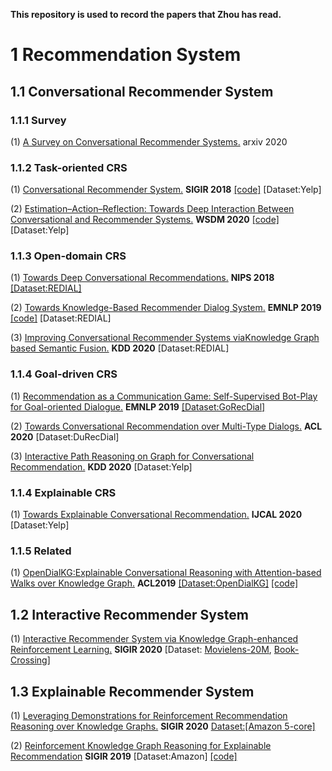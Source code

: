 **This repository is used to record the papers that Zhou has read.**

# 1 Recommendation System
## 1.1 Conversational Recommender System
### 1.1.1 Survey
  (1) [A Survey on Conversational Recommender Systems.](https://arxiv.org/abs/2004.00646) arxiv 2020
### 1.1.2 Task-oriented CRS
  (1) [Conversational Recommender System.](https://arxiv.org/abs/1806.03277) **SIGIR 2018** [[code]](https://github.com/yonghangzhou/conv_rec_sys.git) [Dataset:Yelp]
  
  (2) [Estimation–Action–Reflection: Towards Deep Interaction Between Conversational and Recommender Systems.](https://arxiv.org/abs/2002.09102) **WSDM 2020** [[code]](https://ear-conv-rec.github.io/) [Dataset:Yelp]
  
### 1.1.3 Open-domain CRS
  (1) [Towards Deep Conversational Recommendations.](https://papers.nips.cc/paper/8180-towards-deep-conversational-recommendations) **NIPS 2018** [[Dataset:REDIAL]](https://redialdata.github.io/website/)
  
  (2) [Towards Knowledge-Based Recommender Dialog System.](https://arxiv.org/abs/1908.05391) **EMNLP 2019** [[code]](https://github.com/THUDM/KBRD?utm_source=catalyzex.com) [Dataset:REDIAL]
  
  (3) [Improving Conversational Recommender Systems viaKnowledge Graph based Semantic Fusion.](https://arxiv.org/abs/2007.04032) **KDD 2020** [Dataset:REDIAL]

### 1.1.4 Goal-driven CRS
   (1) [Recommendation as a Communication Game: Self-Supervised Bot-Play for Goal-oriented Dialogue.]() **EMNLP 2019** [[Dataset:GoRecDial]](https://drive.google.com/drive/folders/1nilk6FUktW2VjNlATdM0VMehzSOPIvJ0?usp=sharing)
  
  (2) [Towards Conversational Recommendation over Multi-Type Dialogs.](https://arxiv.org/abs/2005.03954) **ACL 2020** [Dataset:DuRecDial]

  (3) [Interactive Path Reasoning on Graph for Conversational Recommendation.](https://arxiv.org/abs/2007.00194) **KDD 2020** [Dataset:Yelp]

### 1.1.4 Explainable CRS
  (1) [Towards Explainable Conversational Recommendation.](https://www.microsoft.com/en-us/research/uploads/prod/2020/05/ijcai20_camera_ready_conversion.out_.pdf) **IJCAL 2020** [Dataset:Yelp]

### 1.1.5 Related
(1) [OpenDialKG:Explainable Conversational Reasoning with Attention-based Walks over Knowledge Graph.](https://www.aclweb.org/anthology/P19-1081) **ACL2019** [[Dataset:OpenDialKG]](https://github.com/facebookresearch/opendialkg) [[code]](https://github.com/madcpt/OpenDialKG)


## 1.2 Interactive Recommender System
(1) [Interactive Recommender System via Knowledge Graph-enhanced Reinforcement Learning.](https://arxiv.org/pdf/2006.10389) **SIGIR 2020** [Dataset: [Movielens-20M](https://grouplens.org/datasets/movielens/), [Book-Crossing](http://www2.informatik.uni-freiburg.de/∼cziegler/BX/)]

## 1.3 Explainable Recommender System
(1) [Leveraging Demonstrations for Reinforcement Recommendation Reasoning over Knowledge Graphs.](https://www.microsoft.com/en-us/research/uploads/prod/2020/05/sigir_RLRec_camera_ready.pdf) **SIGIR 2020** [Dataset:[Amazon 5-core]](http://jmcauley.ucsd.edu/data/amazon)

(2) [Reinforcement Knowledge Graph Reasoning for Explainable Recommendation](https://arxiv.org/pdf/1906.05237) **SIGIR 2019** [Dataset:Amazon] [[code]](https://github.com/orcax/PGPR)
